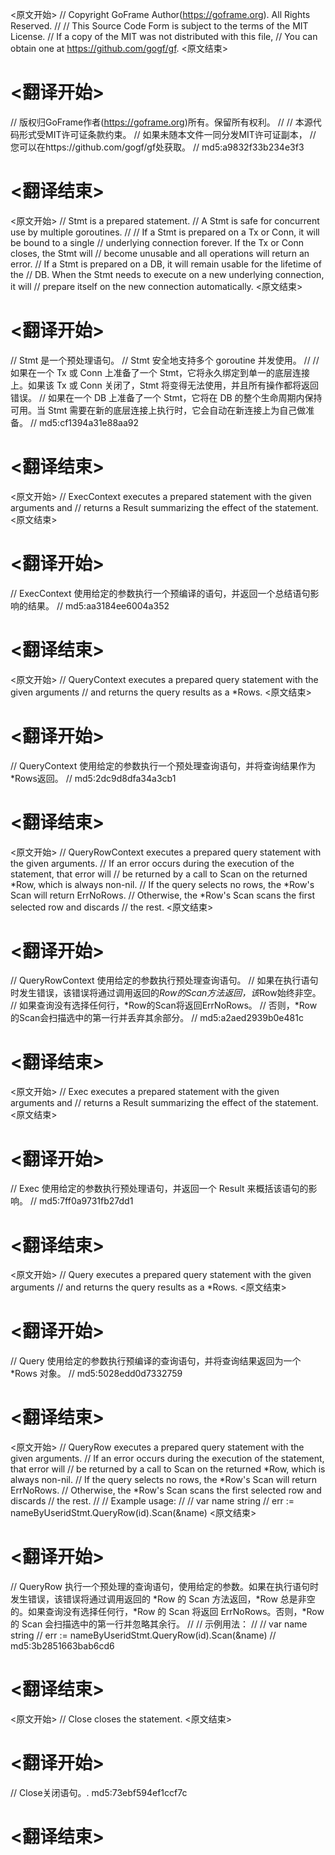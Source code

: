 
<原文开始>
// Copyright GoFrame Author(https://goframe.org). All Rights Reserved.
//
// This Source Code Form is subject to the terms of the MIT License.
// If a copy of the MIT was not distributed with this file,
// You can obtain one at https://github.com/gogf/gf.
<原文结束>

# <翻译开始>
// 版权归GoFrame作者(https://goframe.org)所有。保留所有权利。
//
// 本源代码形式受MIT许可证条款约束。
// 如果未随本文件一同分发MIT许可证副本，
// 您可以在https://github.com/gogf/gf处获取。
// md5:a9832f33b234e3f3
# <翻译结束>


<原文开始>
// Stmt is a prepared statement.
// A Stmt is safe for concurrent use by multiple goroutines.
//
// If a Stmt is prepared on a Tx or Conn, it will be bound to a single
// underlying connection forever. If the Tx or Conn closes, the Stmt will
// become unusable and all operations will return an error.
// If a Stmt is prepared on a DB, it will remain usable for the lifetime of the
// DB. When the Stmt needs to execute on a new underlying connection, it will
// prepare itself on the new connection automatically.
<原文结束>

# <翻译开始>
// Stmt 是一个预处理语句。
// Stmt 安全地支持多个 goroutine 并发使用。
//
// 如果在一个 Tx 或 Conn 上准备了一个 Stmt，它将永久绑定到单一的底层连接上。如果该 Tx 或 Conn 关闭了，Stmt 将变得无法使用，并且所有操作都将返回错误。
// 如果在一个 DB 上准备了一个 Stmt，它将在 DB 的整个生命周期内保持可用。当 Stmt 需要在新的底层连接上执行时，它会自动在新连接上为自己做准备。
// md5:cf1394a31e88aa92
# <翻译结束>


<原文开始>
// ExecContext executes a prepared statement with the given arguments and
// returns a Result summarizing the effect of the statement.
<原文结束>

# <翻译开始>
// ExecContext 使用给定的参数执行一个预编译的语句，并返回一个总结语句影响的结果。
// md5:aa3184ee6004a352
# <翻译结束>


<原文开始>
// QueryContext executes a prepared query statement with the given arguments
// and returns the query results as a *Rows.
<原文结束>

# <翻译开始>
// QueryContext 使用给定的参数执行一个预处理查询语句，并将查询结果作为*Rows返回。
// md5:2dc9d8dfa34a3cb1
# <翻译结束>


<原文开始>
// QueryRowContext executes a prepared query statement with the given arguments.
// If an error occurs during the execution of the statement, that error will
// be returned by a call to Scan on the returned *Row, which is always non-nil.
// If the query selects no rows, the *Row's Scan will return ErrNoRows.
// Otherwise, the *Row's Scan scans the first selected row and discards
// the rest.
<原文结束>

# <翻译开始>
// QueryRowContext 使用给定的参数执行预处理查询语句。
// 如果在执行语句时发生错误，该错误将通过调用返回的*Row的Scan方法返回，该*Row始终非空。
// 如果查询没有选择任何行，*Row的Scan将返回ErrNoRows。
// 否则，*Row的Scan会扫描选中的第一行并丢弃其余部分。
// md5:a2aed2939b0e481c
# <翻译结束>


<原文开始>
// Exec executes a prepared statement with the given arguments and
// returns a Result summarizing the effect of the statement.
<原文结束>

# <翻译开始>
// Exec 使用给定的参数执行预处理语句，并返回一个 Result 来概括该语句的影响。
// md5:7ff0a9731fb27dd1
# <翻译结束>


<原文开始>
// Query executes a prepared query statement with the given arguments
// and returns the query results as a *Rows.
<原文结束>

# <翻译开始>
// Query 使用给定的参数执行预编译的查询语句，并将查询结果返回为一个 *Rows 对象。
// md5:5028edd0d7332759
# <翻译结束>


<原文开始>
// QueryRow executes a prepared query statement with the given arguments.
// If an error occurs during the execution of the statement, that error will
// be returned by a call to Scan on the returned *Row, which is always non-nil.
// If the query selects no rows, the *Row's Scan will return ErrNoRows.
// Otherwise, the *Row's Scan scans the first selected row and discards
// the rest.
//
// Example usage:
//
//	var name string
//	err := nameByUseridStmt.QueryRow(id).Scan(&name)
<原文结束>

# <翻译开始>
// QueryRow 执行一个预处理的查询语句，使用给定的参数。如果在执行语句时发生错误，该错误将通过调用返回的 *Row 的 Scan 方法返回，*Row 总是非空的。如果查询没有选择任何行，*Row 的 Scan 将返回 ErrNoRows。否则，*Row 的 Scan 会扫描选中的第一行并忽略其余行。
// 
// 示例用法：
//
//	var name string
//	err := nameByUseridStmt.QueryRow(id).Scan(&name)
// md5:3b2851663bab6cd6
# <翻译结束>


<原文开始>
// Close closes the statement.
<原文结束>

# <翻译开始>
// Close关闭语句。. md5:73ebf594ef1ccf7c
# <翻译结束>

